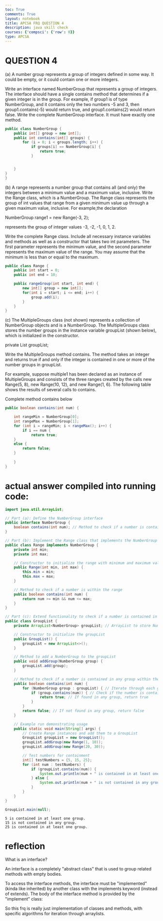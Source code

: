 ```yaml
---
toc: True
comments: True
layout: notebook
title: APCSA FRQ QUESTION 4
description: java skill check
courses: {'compsci': {'row': 0}}
type: APCSA
---
```


# QUESTION 4

(a) A number group represents a group of integers defined in some way. It could be empty, or it could contain one or more integers.

Write an interface named NumberGroup that represents a group of integers. The interface should have a single contains method that determines if a given integer is in the group. For example, if group1 is of type NumberGroup, and it contains only the two numbers -5 and 3, then group1.contains(-5) would return true, and group1.contains(2) would return false.
Write the complete NumberGroup interface. It must have exactly one method.


```Java
public class NumberGroup {
    public int[] group = new int[];
    public int contains(int[] groups) {
        for (i = 0; i < groups.length; i++) {
            if groups[i] == NumberGroup[i] {
                return true;
            }


    }
}
}
```

(b) A range represents a number group that contains all (and only) the integers between a minimum value and a maximum value, inclusive.
Write the Range class, which is a NumberGroup. The Range class represents the group of int values that range from a given minimum value up through a given maximum value, inclusive. For example,the declaration

NumberGroup range1 = new Range(-3, 2);

represents the group of integer values -3, -2, -1, 0, 1, 2.

Write the complete Range class. Include all necessary instance variables and methods as well as a constructor that takes two int parameters. The first parameter represents the minimum value, and the second parameter represents the maximum value of the range. You may assume that the minimum is less than or equal to the maximum.


```Java
public class Range {
    public int start = 0;
    public int end = 10;

    public rangeGroup(int start, int end) {
        new int[] group = new int[];
        for(int i = start; i <= end; i++) {
            group.add(i);
        }
    }
}
```

(c) The MultipleGroups class (not shown) represents a collection of NumberGroup objects and is a NumberGroup. The MultipleGroups class stores the number groups in the instance variable groupList (shown below), which is initialized in the constructor.

private List<NumberGroup> groupList;

Write the MultipleGroups method contains. The method takes an integer and returns true if and only if the integer is contained in one or more of the number groups in groupList.

For example, suppose multiple1 has been declared as an instance of MultipleGroups and consists of the three ranges created by the calls new Range(5, 8), new Range(10, 12), and new Range(1, 6). The following table shows the results of several calls to contains.

Complete method contains below



```Java
public boolean contains(int num) {

    int rangeMin = NumberGroup[0];
    int rangeMax = NumberGroup[1];
    for (int i = rangeMin; i < rangeMax(); i++) {
        if i == num {
            return true;
    }
    else {
        return false;
    }
    
    }
}
```

# actual answer compiled into running code:


```Java
import java.util.ArrayList;

// Part (a): Define the NumberGroup interface
public interface NumberGroup {
    boolean contains(int num); // Method to check if a number is contained within the group
}

// Part (b): Implement the Range class that implements the NumberGroup interface
public class Range implements NumberGroup {
    private int min;
    private int max;

    // Constructor to initialize the range with minimum and maximum values
    public Range(int min, int max) {
        this.min = min;
        this.max = max;
    }

    // Method to check if a number is within the range
    public boolean contains(int num) {
        return num >= min && num <= max;
    }
}

// Part (c): Extend functionality to check if a number is contained in any group in a list of groups
public class GroupList {
    private ArrayList<NumberGroup> groupList; // ArrayList to store NumberGroup objects

    // Constructor to initialize the groupList
    public GroupList() {
        groupList = new ArrayList<>();
    }

    // Method to add a NumberGroup to the groupList
    public void addGroup(NumberGroup group) {
        groupList.add(group);
    }

    // Method to check if a number is contained in any group within the groupList
    public boolean contains(int num) {
        for (NumberGroup group : groupList) { // Iterate through each group in the list
            if (group.contains(num)) { // Check if the number is contained in the current group
                return true; // If found in any group, return true
            }
        }
        return false; // If not found in any group, return false
    }

    // Example run demonstrating usage
    public static void main(String[] args) {
        // Create Range instances and add them to a GroupList
        GroupList groupList = new GroupList();
        groupList.addGroup(new Range(1, 10));
        groupList.addGroup(new Range(20, 30));

        // Test numbers for containment
        int[] testNumbers = {5, 15, 25};
        for (int num : testNumbers) {
            if (groupList.contains(num)) {
                System.out.println(num + " is contained in at least one group.");
            } else {
                System.out.println(num + " is not contained in any group.");
            }
        }
    }
}

GroupList.main(null);
```

    5 is contained in at least one group.
    15 is not contained in any group.
    25 is contained in at least one group.


# reflection

What is an interface?

An interface is a completely "abstract class" that is used to group related methods with empty bodies.

To access the interface methods, the interface must be "implemented" (kinda like inherited) by another class with the implements keyword (instead of extends). The body of the interface method is provided by the "implement" class:

So this frq is really just implementation of classes and methods, with specific algorithms for iteration through arraylists.
